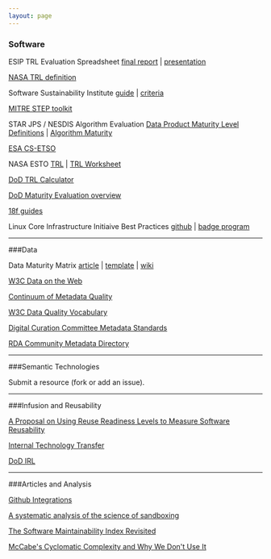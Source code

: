 ```yaml
---
layout: page
---
```


### Software ###

ESIP TRL Evaluation Spreadsheet [final report](http://wiki.esipfed.org/images/7/73/ESIP_Technology_Evaluation_Framework_Recommendations.pdf) \| [presentation](http://wiki.esipfed.org/images/7/7d/ESIP_Technology_Evaluation_Framework_Recommendations_Slides.pdf)

[NASA TRL definition](https://www.nasa.gov/directorates/heo/scan/engineering/technology/txt_accordion1.html)

Software Sustainability Institute [guide](http://www.software.ac.uk/software-evaluation-guide) \| [criteria](http://software.ac.uk/sites/default/files/SSI-SoftwareEvaluationCriteria.pdf)

[MITRE STEP toolkit](http://www2.mitre.org/work/sepo/toolkits/STEP/)

STAR JPS / NESDIS Algorithm Evaluation [Data Product Maturity Level Definitions](http://www.star.nesdis.noaa.gov/jpss/documents/Status/DataProductMaturityLevelDefinitions.pdf) \| [Algorithm Maturity](http://www.star.nesdis.noaa.gov/jpss/AlgorithmMaturity.php)

[ESA CS-ETSO](https://easa.europa.eu/system/files/dfu/CS-ETSO.pdf)

NASA ESTO [TRL](https://esto.nasa.gov/technologists_trl.html) \| [TRL Worksheet](https://esto.nasa.gov/files/TRL_Worksheet_11-30-10.xls)

[DoD TRL Calculator](http://www.dtic.mil/ndia/2003systems/nolte2.pdf)

[DoD Maturity Evaluation overview](http://www.iaeng.org/publication/WCECS2009/WCECS2009_pp1150-1157.pdf)

[18f guides](https://pages.18f.gov/guides/)

Linux Core Infrastructure Initiaive Best Practices [github](https://github.com/linuxfoundation/cii-best-practices-badge) \| [badge program](https://www.coreinfrastructure.org/programs/badge-program)

----------

###Data

Data Maturity Matrix [article](http://datascience.codata.org/articles/abstract/10.2481/dsj.14-049/) \| [template](https://figshare.com/articles/NCDC_CICSNC_SDSMM_Template/1211954) \| [wiki](http://live.commons.esipfed.bluedotapps.org/node/7956)

[W3C Data on the Web](https://www.w3.org/2013/dwbp/wiki/Main_Page)

[Continuum of Metadata Quality](https://ecommons.cornell.edu/handle/1813/7895)

[W3C Data Quality Vocabulary](https://www.w3.org/TR/2015/WD-vocab-dqv-20150625/)

[Digital Curation Committee Metadata Standards](http://www.dcc.ac.uk/resources/metadata-standards)

[RDA Community Metadata Directory](http://rd-alliance.github.io/metadata-directory/)

----------

###Semantic Technologies

Submit a resource (fork or add an issue).

----------

###Infusion and Reusability

[A Proposal on Using Reuse Readiness Levels to Measure Software Reusability](http://academiccommons.columbia.edu/catalog/ac:180794)

[Internal Technology Transfer](http://www.ics.kth.se/INCOSE/Assesment%20of%20Readiness%20for%20Internal%20Technology%20Transfer.pdf)

[DoD IRL](http://personal.stevens.edu/~bsauser/SysDML/Evolution_Lifecylce_Management_files/Sauser%20INCOSE%202009.pdf)

----------

###Articles and Analysis

[Github Integrations](https://github.com/integrations) 

[A systematic analysis of the science of sandboxing](https://peerj.com/articles/cs-43/)

[The Software Maintainability Index Revisited](http://static1.1.sqspcdn.com/static/f/702523/9457031/1290003349713/200108-Welker.pdf?token=0hc4bxA%2BnY3KAhFrq0AESeTW0M4%3D)

[McCabe's Cyclomatic Complexity and Why We Don't Use It](https://www.cqse.eu/en/blog/mccabe-cyclomatic-complexity/)
